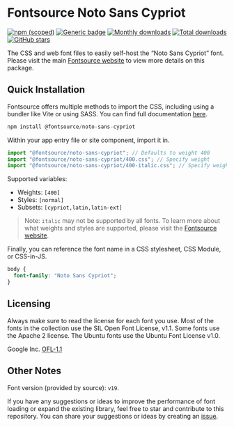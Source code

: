 # Fontsource Noto Sans Cypriot

[![npm (scoped)](https://img.shields.io/npm/v/@fontsource/noto-sans-cypriot?color=brightgreen)](https://www.npmjs.com/package/@fontsource/noto-sans-cypriot) [![Generic badge](https://img.shields.io/badge/fontsource-passing-brightgreen)](https://github.com/fontsource/fontsource) [![Monthly downloads](https://badgen.net/npm/dm/@fontsource/noto-sans-cypriot)](https://github.com/fontsource/fontsource) [![Total downloads](https://badgen.net/npm/dt/@fontsource/noto-sans-cypriot)](https://github.com/fontsource/fontsource) [![GitHub stars](https://img.shields.io/github/stars/fontsource/fontsource.svg?style=social&label=Star)](https://github.com/fontsource/fontsource/stargazers)

The CSS and web font files to easily self-host the “Noto Sans Cypriot” font. Please visit the main [Fontsource website](https://fontsource.org/fonts/noto-sans-cypriot) to view more details on this package.

## Quick Installation

Fontsource offers multiple methods to import the CSS, including using a bundler like Vite or using SASS. You can find full documentation [here](https://fontsource.org/docs/getting-started/introduction).

```javascript
npm install @fontsource/noto-sans-cypriot
```

Within your app entry file or site component, import it in.

```javascript
import "@fontsource/noto-sans-cypriot"; // Defaults to weight 400
import "@fontsource/noto-sans-cypriot/400.css"; // Specify weight
import "@fontsource/noto-sans-cypriot/400-italic.css"; // Specify weight and style
```

Supported variables:
- Weights: `[400]`
- Styles: `[normal]`
- Subsets: `[cypriot,latin,latin-ext]`

> Note: `italic` may not be supported by all fonts. To learn more about what weights and styles are supported, please visit the [Fontsource website](https://fontsource.org/fonts/noto-sans-cypriot).

Finally, you can reference the font name in a CSS stylesheet, CSS Module, or CSS-in-JS.

```css
body {
  font-family: "Noto Sans Cypriot";
}
```

## Licensing
Always make sure to read the license for each font you use. Most of the fonts in the collection use the SIL Open Font License, v1.1. Some fonts use the Apache 2 license. The Ubuntu fonts use the Ubuntu Font License v1.0.

Google Inc.
[OFL-1.1](http://scripts.sil.org/OFL)

## Other Notes
Font version (provided by source): `v19`.

If you have any suggestions or ideas to improve the performance of font loading or expand the existing library, feel free to star and contribute to this repository. You can share your suggestions or ideas by creating an [issue](https://github.com/fontsource/fontsource/issues).